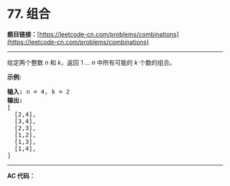 # 77. 组合

**题目链接：**[https://leetcode-cn.com/problems/combinations](https://leetcode-cn.com/problems/combinations)

---

<div class="content__1Y2H">
 <div class="notranslate">
  <p>给定两个整数 <em>n</em> 和 <em>k</em>，返回 1 ... <em>n </em>中所有可能的 <em>k</em> 个数的组合。</p> 
  <p><strong>示例:</strong></p> 
  <pre class="language-text"><strong>输入:</strong>&nbsp;n = 4, k = 2
<strong>输出:</strong>
[
  [2,4],
  [3,4],
  [2,3],
  [1,2],
  [1,3],
  [1,4],
]</pre> 
 </div>
</div>

---

**AC 代码：**

```java

```